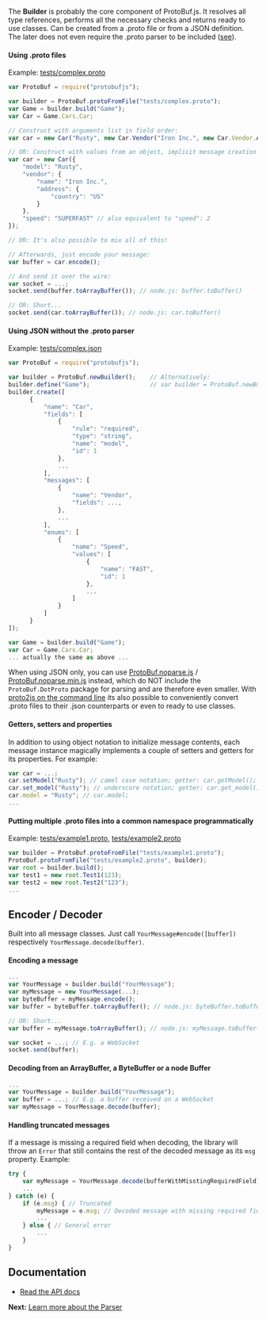 The **Builder** is probably the core component of ProtoBuf.js. It resolves all type references, performs all the necessary checks and returns ready to use classes. Can be created from a .proto file or from a JSON definition. The later does not even require the .proto parser to be included ([see](https://github.com/dcodeIO/ProtoBuf.js/wiki/Builder:-Usage-&-Examples#using-json-without-the-proto-parser)).

#### Using .proto files ####

Example: [tests/complex.proto](https://github.com/dcodeIO/ProtoBuf.js/tree/master/tests/complex.proto)

```javascript
var ProtoBuf = require("protobufjs");

var builder = ProtoBuf.protoFromFile("tests/complex.proto");
var Game = builder.build("Game");
var Car = Game.Cars.Car;

// Construct with arguments list in field order:
var car = new Car("Rusty", new Car.Vendor("Iron Inc.", new Car.Vendor.Address("US")), Car.Speed.SUPERFAST);

// OR: Construct with values from an object, implicit message creation (address) and enum values as strings:
var car = new Car({
    "model": "Rusty",
    "vendor": {
        "name": "Iron Inc.",
        "address": {
            "country": "US"
        }
    },
    "speed": "SUPERFAST" // also equivalent to "speed": 2
});

// OR: It's also possible to mix all of this!

// Afterwards, just encode your message:
var buffer = car.encode();

// And send it over the wire:
var socket = ...;
socket.send(buffer.toArrayBuffer()); // node.js: buffer.toBuffer()

// OR: Short...
socket.send(car.toArrayBuffer()); // node.js: car.toBuffer()
```

#### Using JSON without the .proto parser ####

Example: [tests/complex.json](https://github.com/dcodeIO/ProtoBuf.js/tree/master/tests/complex.json)

```javascript
var ProtoBuf = require("protobufjs");

var builder = ProtoBuf.newBuilder();    // Alternatively:
builder.define("Game");                 // var builder = ProtoBuf.newBuilder("Game");
builder.create([
      {
          "name": "Car",
          "fields": [
              {
                  "rule": "required",
                  "type": "string",
                  "name": "model",
                  "id": 1
              },
              ...
          ],
          "messages": [
              {
                  "name": "Vendor",
                  "fields": ...,
              },
              ...
          ],
          "enums": [
              {
                  "name": "Speed",
                  "values": [
                      {
                          "name": "FAST",
                          "id": 1
                      },
                      ...
                  ]
              }
          ]
      }
]);

var Game = builder.build("Game");
var Car = Game.Cars.Car;
... actually the same as above ...
```

When using JSON only, you can use [ProtoBuf.noparse.js](https://github.com/dcodeIO/ProtoBuf.js/blob/master/ProtoBuf.noparse.js)
/ [ProtoBuf.noparse.min.js](https://github.com/dcodeIO/ProtoBuf.js/blob/master/ProtoBuf.noparse.min.js) instead, which do NOT include the `ProtoBuf.DotProto` package for parsing and are therefore even smaller. With [proto2js on the command line](https://github.com/dcodeIO/ProtoBuf.js/wiki/Command-line:-proto2js) its also possible to conveniently convert .proto files to their .json counterparts or even to ready to use classes.

#### Getters, setters and properties
In addition to using object notation to initialize message contents, each message instance magically implements a couple of setters and getters for its properties. For example:

```js
var car = ...;
car.setModel("Rusty"); // camel case notation; getter: car.getModel();
car.set_model("Rusty"); // underscore notation; getter: car.get_model();
car.model = "Rusty"; // car.model;
...
```

#### Putting multiple .proto files into a common namespace programmatically ####

Example: [tests/example1.proto](https://github.com/dcodeIO/ProtoBuf.js/tree/master/tests/example1.proto),
[tests/example2.proto](https://github.com/dcodeIO/ProtoBuf.js/tree/master/tests/example2.proto)

```javascript
var builder = ProtoBuf.protoFromFile("tests/example1.proto");
ProtoBuf.protoFromFile("tests/example2.proto", builder);
var root = builder.build();
var test1 = new root.Test1(123);
var test2 = new root.Test2("123");
...
```

Encoder / Decoder
-----------------
Built into all message classes. Just call `YourMessage#encode([buffer])` respectively `YourMessage.decode(buffer)`.

#### Encoding a message ####

```javascript
...
var YourMessage = builder.build("YourMessage");
var myMessage = new YourMessage(...);
var byteBuffer = myMessage.encode();
var buffer = byteBuffer.toArrayBuffer(); // node.js: byteBuffer.toBuffer()

// OR: Short...
var buffer = myMessage.toArrayBuffer(); // node.js: myMessage.toBuffer()

var socket = ...; // E.g. a WebSocket
socket.send(buffer);
```

#### Decoding from an ArrayBuffer, a ByteBuffer or a node Buffer ####

```javascript
...
var YourMessage = builder.build("YourMessage");
var buffer = ...; // E.g. a buffer received on a WebSocket
var myMessage = YourMessage.decode(buffer);
```

#### Handling truncated messages
If a message is missing a required field when decoding, the library will throw an `Error` that still contains the rest
of the decoded message as its `msg` property. Example:

```javascript
try {
    var myMessage = YourMessage.decode(bufferWithMisstingRequiredField);
    ...
} catch (e) {
    if (e.msg) { // Truncated
        myMessage = e.msg; // Decoded message with missing required fields
        ...
    } else { // General error
        ...
    }
}
```
Documentation
-------------
* [Read the API docs](http://htmlpreview.github.com/?http://github.com/dcodeIO/ProtoBuf.js/master/docs/ProtoBuf.html)

**Next:** [Learn more about the Parser](https://github.com/dcodeIO/ProtoBuf.js/wiki/Parser)